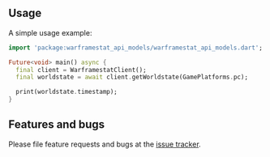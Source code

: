 ## Usage

A simple usage example:

```dart
import 'package:warframestat_api_models/warframestat_api_models.dart';

Future<void> main() async {
  final client = WarframestatClient();
  final worldstate = await client.getWorldstate(GamePlatforms.pc);

  print(worldstate.timestamp);
}
```

## Features and bugs

Please file feature requests and bugs at the [issue tracker][tracker].

[tracker]: https://github.com/SlayerOrnstein/wfcd_client/issues
